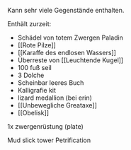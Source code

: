 Kann sehr viele Gegenstände enthalten.

Enthält zurzeit:

- Schädel von totem Zwergen Paladin
- [[Rote Pilze]]
- [[Karaffe des endlosen Wassers]]
- Überreste von [[Leuchtende Kugel]]
- 100 fuß seil
- 3 Dolche 
- Scheinbar leeres Buch
- Kalligrafie kit
- lizard medallion (bei erin)
- [[Unbewegliche Greataxe]]
- [[Obelisk]]

1x zwergenrüstung (plate)

Mud slick tower
Petrification